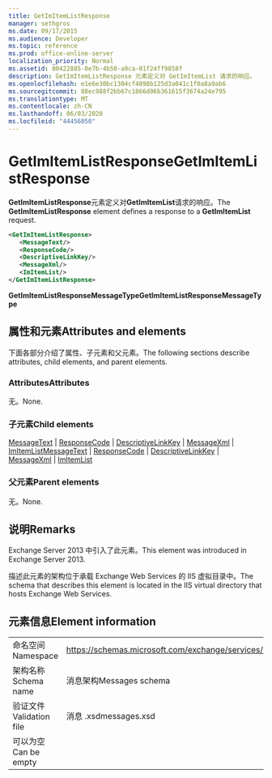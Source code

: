 ```yaml
---
title: GetImItemListResponse
manager: sethgros
ms.date: 09/17/2015
ms.audience: Developer
ms.topic: reference
ms.prod: office-online-server
localization_priority: Normal
ms.assetid: 00422885-0e7b-4b50-a9ca-01f24ff9858f
description: GetImItemListResponse 元素定义对 GetImItemList 请求的响应。
ms.openlocfilehash: e1e6e30bc1304cf4898b125d3a041c1f0a8a9ab6
ms.sourcegitcommit: 88ec988f2bb67c1866d06b361615f3674a24e795
ms.translationtype: MT
ms.contentlocale: zh-CN
ms.lasthandoff: 06/03/2020
ms.locfileid: "44456050"
---
```

# <a name="getimitemlistresponse"></a><span data-ttu-id="69f4b-103">GetImItemListResponse</span><span class="sxs-lookup"><span data-stu-id="69f4b-103">GetImItemListResponse</span></span>

<span data-ttu-id="69f4b-104">**GetImItemListResponse**元素定义对**GetImItemList**请求的响应。</span><span class="sxs-lookup"><span data-stu-id="69f4b-104">The **GetImItemListResponse** element defines a response to a **GetImItemList** request.</span></span> 
  
```XML
<GetImItemListResponse>
   <MessageText/>
   <ResponseCode/>
   <DescriptiveLinkKey/>
   <MessageXml/>
   <ImItemList/>
</GetImItemListResponse>
```

 <span data-ttu-id="69f4b-105">**GetImItemListResponseMessageType**</span><span class="sxs-lookup"><span data-stu-id="69f4b-105">**GetImItemListResponseMessageType**</span></span>
## <a name="attributes-and-elements"></a><span data-ttu-id="69f4b-106">属性和元素</span><span class="sxs-lookup"><span data-stu-id="69f4b-106">Attributes and elements</span></span>

<span data-ttu-id="69f4b-107">下面各部分介绍了属性、子元素和父元素。</span><span class="sxs-lookup"><span data-stu-id="69f4b-107">The following sections describe attributes, child elements, and parent elements.</span></span>
  
### <a name="attributes"></a><span data-ttu-id="69f4b-108">Attributes</span><span class="sxs-lookup"><span data-stu-id="69f4b-108">Attributes</span></span>

<span data-ttu-id="69f4b-109">无。</span><span class="sxs-lookup"><span data-stu-id="69f4b-109">None.</span></span>
  
### <a name="child-elements"></a><span data-ttu-id="69f4b-110">子元素</span><span class="sxs-lookup"><span data-stu-id="69f4b-110">Child elements</span></span>

<span data-ttu-id="69f4b-111">[MessageText](messagetext.md)  | [ResponseCode](responsecode.md)  | [DescriptiveLinkKey](descriptivelinkkey.md)  | [MessageXml](messagexml.md)  | [ImItemList](imitemlist.md)</span><span class="sxs-lookup"><span data-stu-id="69f4b-111">[MessageText](messagetext.md) | [ResponseCode](responsecode.md) | [DescriptiveLinkKey](descriptivelinkkey.md) | [MessageXml](messagexml.md) | [ImItemList](imitemlist.md)</span></span>
  
### <a name="parent-elements"></a><span data-ttu-id="69f4b-112">父元素</span><span class="sxs-lookup"><span data-stu-id="69f4b-112">Parent elements</span></span>

<span data-ttu-id="69f4b-113">无。</span><span class="sxs-lookup"><span data-stu-id="69f4b-113">None.</span></span>
  
## <a name="remarks"></a><span data-ttu-id="69f4b-114">说明</span><span class="sxs-lookup"><span data-stu-id="69f4b-114">Remarks</span></span>

<span data-ttu-id="69f4b-115">Exchange Server 2013 中引入了此元素。</span><span class="sxs-lookup"><span data-stu-id="69f4b-115">This element was introduced in Exchange Server 2013.</span></span>
  
<span data-ttu-id="69f4b-116">描述此元素的架构位于承载 Exchange Web Services 的 IIS 虚拟目录中。</span><span class="sxs-lookup"><span data-stu-id="69f4b-116">The schema that describes this element is located in the IIS virtual directory that hosts Exchange Web Services.</span></span>
  
## <a name="element-information"></a><span data-ttu-id="69f4b-117">元素信息</span><span class="sxs-lookup"><span data-stu-id="69f4b-117">Element information</span></span>

|||
|:-----|:-----|
|<span data-ttu-id="69f4b-118">命名空间</span><span class="sxs-lookup"><span data-stu-id="69f4b-118">Namespace</span></span>  <br/> |https://schemas.microsoft.com/exchange/services/2006/messages  <br/> |
|<span data-ttu-id="69f4b-119">架构名称</span><span class="sxs-lookup"><span data-stu-id="69f4b-119">Schema name</span></span>  <br/> |<span data-ttu-id="69f4b-120">消息架构</span><span class="sxs-lookup"><span data-stu-id="69f4b-120">Messages schema</span></span>  <br/> |
|<span data-ttu-id="69f4b-121">验证文件</span><span class="sxs-lookup"><span data-stu-id="69f4b-121">Validation file</span></span>  <br/> |<span data-ttu-id="69f4b-122">消息 .xsd</span><span class="sxs-lookup"><span data-stu-id="69f4b-122">messages.xsd</span></span>  <br/> |
|<span data-ttu-id="69f4b-123">可以为空</span><span class="sxs-lookup"><span data-stu-id="69f4b-123">Can be empty</span></span>  <br/> ||
   

